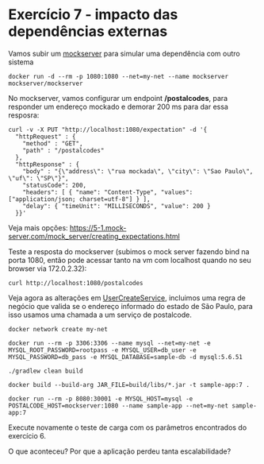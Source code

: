 # Exercício 7 - impacto das dependências externas

Vamos subir um [mockserver](https://www.mock-server.com/where/docker.html) para simular uma dependência com outro sistema

```
docker run -d --rm -p 1080:1080 --net=my-net --name mockserver mockserver/mockserver
```

No mockserver, vamos configurar um endpoint **/postalcodes**, para responder um endereço mockado e demorar 200 ms para dar essa resposra:

```
curl -v -X PUT "http://localhost:1080/expectation" -d '{
  "httpRequest" : {
    "method" : "GET",
    "path" : "/postalcodes"
  },
  "httpResponse" : {
    "body" : "{\"address\": \"rua mockada\", \"city\": \"Sao Paulo\", \"uf\": \"SP\"}",
    "statusCode": 200,
    "headers": [ { "name": "Content-Type", "values": ["application/json; charset=utf-8"] } ],
    "delay": { "timeUnit": "MILLISECONDS", "value": 200 }
  }}'
```

Veja mais opções: https://5-1.mock-server.com/mock_server/creating_expectations.html

Teste a resposta do mockserver (subimos o mock server fazendo bind na porta 1080, então pode acessar tanto na vm com localhost quando no seu browser via 172.0.2.32):

```
curl http://localhost:1080/postalcodes
```

Veja agora as alterações em [UserCreateService](src/main/java/web/core/user/UserCreateService.java), incluimos uma regra de negócio que valida se o endereço informado do estado de São Paulo, para isso usamos uma chamada a um serviço de postalcode.

```
docker network create my-net

docker run --rm -p 3306:3306 --name mysql --net=my-net -e MYSQL_ROOT_PASSWORD=rootpass -e MYSQL_USER=db_user -e MYSQL_PASSWORD=db_pass -e MYSQL_DATABASE=sample-db -d mysql:5.6.51

./gradlew clean build

docker build --build-arg JAR_FILE=build/libs/*.jar -t sample-app:7 .

docker run --rm -p 8080:30001 -e MYSQL_HOST=mysql -e POSTALCODE_HOST=mockserver:1080 --name sample-app --net=my-net sample-app:7
```

Execute novamente o teste de carga com os parâmetros encontrados do exercício 6.

O que aconteceu? Por que a aplicação perdeu tanta escalabilidade?

